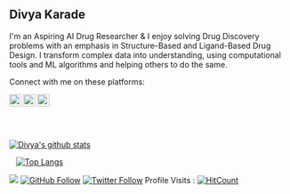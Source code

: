 ## Divya Karade

I'm an Aspiring AI Drug Researcher & I enjoy solving Drug Discovery problems with an emphasis in Structure-Based and Ligand-Based Drug Design. I transform complex data into understanding, using computational tools and ML algorithms and helping others to do the same.


Connect with me on these platforms:

<a href="https://twitter.com/DivyaKarade">
  <img align="left" alt="Divya's Twitter" width="22px" src="https://cdn.jsdelivr.net/npm/simple-icons@v3/icons/twitter.svg" />
</a>
<a href="https://www.linkedin.com/in/divya-karade-49847655/">
  <img align="left" alt="Divya's Linkedin" width="22px" src="https://cdn.jsdelivr.net/npm/simple-icons@v3/icons/linkedin.svg" />
</a>
<a href="https://github.com/DivyaKarade">
  <img align="left" alt="Divya's Github" width="22px" src="https://cdn.jsdelivr.net/npm/simple-icons@v3/icons/github.svg" />
</a>
<br/>
<br/>
<br/>
<br/>

[![Divya's github stats](https://github-readme-stats.vercel.app/api?username=DivyaKarade&count_private=true&show_icons=true&theme=radical)](https://github.com/anuraghazra/github-readme-stats)

&nbsp;&nbsp;
[![Top Langs](https://github-readme-stats.vercel.app/api/top-langs/?username=DivyaKarade&layout=compact)](https://github.com/anuraghazra/github-readme-stats)


![](https://komarev.com/ghpvc/?username=DivyaKarade&style=flat-square)
[![GitHub Follow](https://img.shields.io/github/followers/DivyaKarade?style=social)](https://github.com/DivyaKarade)
[![Twitter Follow](https://img.shields.io/twitter/follow/DivyaKarade?label=Follow&style=social)](https://twitter.com/DivyaKarade)
Profile Visits : [![HitCount](http://hits.dwyl.com/DivyaKarade/DivyaKarade.svg)](http://hits.dwyl.com/DivyaKarade/DivyaKarade)

<!--
**DivyaKarade/DivyaKarade** is a ✨ _special_ ✨ repository because its `README.md` (this file) appears on your GitHub profile.

Here are some ideas to get you started:

- 🔭 I’m currently working on ...
- 🌱 I’m currently learning ...
- 👯 I’m looking to collaborate on ...
- 🤔 I’m looking for help with ...
- 💬 Ask me about ...
- 📫 How to reach me: ...
- 😄 Pronouns: ...
- ⚡ Fun fact: ...
-->
